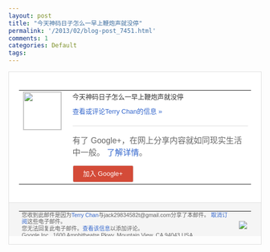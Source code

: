 ```yaml
---
layout: post
title: "今天神码日子怎么一早上鞭炮声就没停"
permalink: '/2013/02/blog-post_7451.html'
comments: 1
categories: Default
tags: 
---
```

<!-- X-Notifications: 1:eb98f83eb0000000 -->

<div style="border:solid 1px #dfdfdf;color:#686868;font:13px Arial"><div style="background-color:#fff;padding:20px;"><table cellpadding="0" cellspacing="0"><tr><td style="padding-right:15px;vertical-align:top"><a href="https://plus.google.com/_/notifications/emlink?emr=14900066512970582018&amp;emid=COCz4uiKt7UCFQpctAodUHUAAA&amp;path=%2F108643996575278738906&amp;dt=1360889061614&amp;uob=8"><img height="75" src="https://lh3.googleusercontent.com/-KKRGTyJ5Bl0/AAAAAAAAAAI/AAAAAAAAtnY/R4QEWIp3Ur0/s75-c-k-a/photo.jpg" style="border:solid 1px #cccccc;" width="75"/></a></td><td style="width:578px;color:#333;font:13px Arial;vertical-align:top"><div style="padding-bottom:10px">今天神码日子怎么一早上鞭炮声就没停</div><a href="https://plus.google.com/_/notifications/emlink?emr=14900066512970582018&amp;emid=COCz4uiKt7UCFQpctAodUHUAAA&amp;path=%2F108643996575278738906%2Fposts%2FbJ7J6ZjNbSB%3Fgpinv%3DAMIXal9AGScdhN7KWZPfp6-npu7BJH9m5lLqLePYXtgqW-l4yMf6Z09giei-58iNS0eet8ZSQsiFxC2Cy0sUTOOmJyl8CSSY0f9plqs3jvgJsSvy6yXYDlg&amp;dt=1360889061614&amp;uob=8" style="color:#3366CC;text-decoration:none">查看或评论Terry Chan的信息 »</a><div style="margin-top:20px;border-top:solid 1px #dfdfdf"><div style="padding:15px 0;color:#686868;font:16px Arial">有了 Google+，在网上分享内容就如同现实生活中一般。 <a href="http://www.google.com/+/learnmore/" style="color:#3366CC;text-decoration:none">了解详情</a>。</div><a href="https://plus.google.com/_/notifications/emlink?emr=14900066512970582018&amp;emid=COCz4uiKt7UCFQpctAodUHUAAA&amp;path=%2F%3Fgpinv%3DAMIXal9AGScdhN7KWZPfp6-npu7BJH9m5lLqLePYXtgqW-l4yMf6Z09giei-58iNS0eet8ZSQsiFxC2Cy0sUTOOmJyl8CSSY0f9plqs3jvgJsSvy6yXYDlg&amp;dt=1360889061614&amp;uob=8" style="padding:1px 20px;min-width:54px;display:inline-block; background-color:#d44b38;text-align:center; font:13px Arial; border-radius:3px;color:#fff;border:solid 1px #dfdfdf; white-space:nowrap;text-decoration:none;height:30px;line-height:30px">加入 Google+</a></div></td></tr></table></div><div style="border-top:solid 1px #dfdfdf;padding:0 20px; background-color:#f5f5f5"><table cellpadding="0" cellspacing="0" style="height:50px"><tbody><tr><td style="vertical-align:middle;width:100%; color:#636363;font:11px Arial; line-height:120%">您收到此邮件是因为<a href="https://plus.google.com/_/notifications/emlink?emr=14900066512970582018&amp;emid=COCz4uiKt7UCFQpctAodUHUAAA&amp;path=%2F108643996575278738906%3Fgpinv%3DAMIXal9AGScdhN7KWZPfp6-npu7BJH9m5lLqLePYXtgqW-l4yMf6Z09giei-58iNS0eet8ZSQsiFxC2Cy0sUTOOmJyl8CSSY0f9plqs3jvgJsSvy6yXYDlg&amp;dt=1360889061614&amp;uob=8" style="color:#3366CC;text-decoration:none">Terry Chan</a>与jack29834582t@gmail.com分享了本邮件。 <a href="https://plus.google.com/_/notifications/emlink?emr=14900066512970582018&amp;emid=COCz4uiKt7UCFQpctAodUHUAAA&amp;path=%2F_%2Fnonplus%2Femailsettings%3Fgpinv%3DAMIXal9AGScdhN7KWZPfp6-npu7BJH9m5lLqLePYXtgqW-l4yMf6Z09giei-58iNS0eet8ZSQsiFxC2Cy0sUTOOmJyl8CSSY0f9plqs3jvgJsSvy6yXYDlg%26est%3DADH5u8Xr6-kRRBOLeVwybsUXtKMrUXtzTvA0LagnMtnqFflvRtjZL6qW0eVexe5JPZIZCZ5MbCVr81k8JoAAGYWcWHI8d5JSf4eNuJTYdhwMFs_jB8rxjjbDYcE1pKTbO0rNnwENkYDrpEEhfg50b1ceuzCWDtLOtQ&amp;dt=1360889061614&amp;uob=8" style="color:#3366CC;text-decoration:none">取消订阅</a>这些电子邮件。<br/>您无法回复此电子邮件。<a href="https://plus.google.com/_/notifications/emlink?emr=14900066512970582018&amp;emid=COCz4uiKt7UCFQpctAodUHUAAA&amp;path=%2F108643996575278738906%2Fposts%2FbJ7J6ZjNbSB%3Fgpinv%3DAMIXal9AGScdhN7KWZPfp6-npu7BJH9m5lLqLePYXtgqW-l4yMf6Z09giei-58iNS0eet8ZSQsiFxC2Cy0sUTOOmJyl8CSSY0f9plqs3jvgJsSvy6yXYDlg&amp;dt=1360889061614&amp;uob=8" style="color:#3366CC;text-decoration:none">查看该信息</a>以添加评论。<br/>Google Inc., 1600 Amphitheatre Pkwy, Mountain View, CA 94043 USA<br/></td><td><img src="https://ssl.gstatic.com/s2/oz/images/notifications/logo/google-plus-6617a72bb36cc548861652780c9e6ff1.png"/></td></tr></tbody></table></div></div>